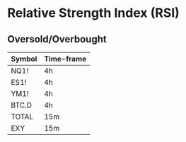# Relative Strength Index (RSI)

## Oversold/Overbought

| Symbol | Time-frame |
| ------ | ---------- |
| NQ1!   | 4h         |
| ES1!   | 4h         |
| YM1!   | 4h         |
| BTC.D  | 4h         |
| TOTAL  | 15m        |
| EXY    | 15m        |
